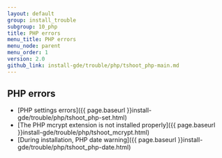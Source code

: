 ```yaml
---
layout: default
group: install_trouble
subgroup: 10_php
title: PHP errors
menu_title: PHP errors
menu_node: parent
menu_order: 1
version: 2.0
github_link: install-gde/trouble/php/tshoot_php-main.md
---
```


## PHP errors
*	[PHP settings errors]({{ page.baseurl }}install-gde/trouble/php/tshoot_php-set.html)
*	[The PHP mcrypt extension is not installed properly]({{ page.baseurl }}install-gde/trouble/php/tshoot_mcrypt.html)
*	[During installation, PHP date warning]({{ page.baseurl }}install-gde/trouble/php/tshoot_php-date.html)

